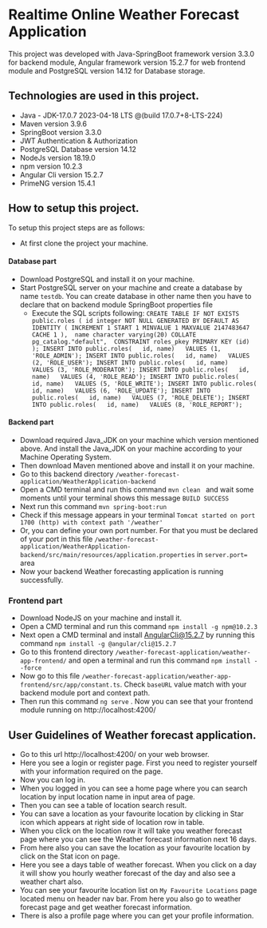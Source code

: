 # Realtime Online Weather Forecast Application

This project was developed with Java-SpringBoot framework version 3.3.0 for backend module, Angular framework version 15.2.7 for web frontend module and PostgreSQL version 14.12 for Database storage.

## Technologies are used in this project.

* Java - JDK-17.0.7 2023-04-18 LTS @(build 17.0.7+8-LTS-224)
* Maven version 3.9.6
* SpringBoot version 3.3.0 
* JWT Authentication & Authorization
* PostgreSQL Database version 14.12
* NodeJs version 18.19.0
* npm version 10.2.3
* Angular Cli version 15.2.7
* PrimeNG version 15.4.1

## How to setup this project.

To setup this project steps are as follows: 

* At first clone the project your machine.

#### Database part

* Download PostgreSQL and install it on your machine.
* Start PostgreSQL server on your machine and create a database by name `testdb`. You can create database in other name then you have to declare that on backend module SpringBoot properties file
  * Execute the SQL scripts following:
      ` CREATE TABLE IF NOT EXISTS public.roles ( id integer NOT NULL GENERATED BY DEFAULT AS IDENTITY ( INCREMENT 1 START 1 MINVALUE 1 MAXVALUE 2147483647 CACHE 1 ),  name character varying(20) COLLATE pg_catalog."default",  CONSTRAINT roles_pkey PRIMARY KEY (id)
    );
    INSERT INTO public.roles(	id, name)	VALUES (1, 'ROLE_ADMIN');
    INSERT INTO public.roles(	id, name)	VALUES (2, 'ROLE_USER');
    INSERT INTO public.roles(	id, name)	VALUES (3, 'ROLE_MODERATOR');
    INSERT INTO public.roles(	id, name)	VALUES (4, 'ROLE_READ');
    INSERT INTO public.roles(	id, name)	VALUES (5, 'ROLE_WRITE');
    INSERT INTO public.roles(	id, name)	VALUES (6, 'ROLE_UPDATE');
    INSERT INTO public.roles(	id, name)	VALUES (7, 'ROLE_DELETE');
    INSERT INTO public.roles(	id, name)	VALUES (8, 'ROLE_REPORT'); `

#### Backend part

* Download required Java_JDK on your machine which version mentioned above. And install the Java_JDK on your machine according to your Machine Operating System.
* Then download Maven mentioned above and install it on your machine.
* Go to this backend directory `/weather-forecast-application/WeatherApplication-backend`
* Open a CMD terminal and run this command `mvn clean ` and wait some moments until your terminal shows this message `BUILD SUCCESS`
* Next run this command `mvn spring-boot:run`
* Check if this message appears in your terminal `Tomcat started on port 1700 (http) with context path '/weather'` 
* Or, you can define your own port number. For that you must be declared of your port in this file `/weather-forecast-application/WeatherApplication-backend/src/main/resources/application.properties` in `server.port=` area
* Now your backend Weather forecasting application is running successfully.

### Frontend part

* Download NodeJS on your machine and install it.
* Open a CMD terminal and run this command `npm install -g npm@10.2.3`
* Next open a CMD terminal and install AngularCli@15.2.7 by running this command `npm install -g @angular/cli@15.2.7` 
* Go to this frontend directory `/weather-forecast-application/weather-app-frontend/` and open a terminal and run this command `npm install --force`
* Now go to this file `/weather-forecast-application/weather-app-frontend/src/app/constant.ts`. Check `baseURL` value match with your backend module port and context path.
* Then run this command `ng serve` . Now you can see that your frontend module running on http://localhost:4200/ 


## User Guidelines of Weather forecast application.

* Go to this url http://localhost:4200/ on your web browser.
* Here you see a login or register page. First you need to register yourself with your information required on the page.
* Now you can log in. 
* When you logged in you can see a home page where you can search location by input location name in input area of page.
* Then you can see a table of location search result.
* You can save a location as your favourite location by clicking in Star icon which appears at right side of location row in table.
* When you click on the location row it will take you weather forecast page where you can see the Weather forecast information next 16 days.
* From here also you can save the location as your favourite location by click on the Stat icon on page.
* Here you see a days table of weather forecast. When you click on a day it will show you hourly weather forecast of the day and also see a weather chart also.
* You can see your favourite location list on `My Favourite Locations` page located menu on header nav bar. From here you also go to weather forecast page and get weather forecast information.
* There is also a profile page where you can get your profile information.





